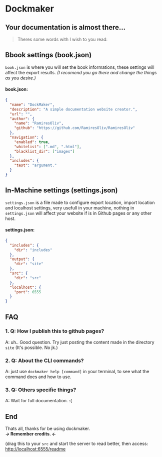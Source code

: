 # Dockmaker

## Your documentation is almost there...

> Theres some words with I wish to you read:

## Bbook settings (book.json)

`book.json` is where you will set the book informations, these settings will affect the export results. _(I recomend you go there and change the things as you desire.)_

#### book.json:

```json
{
  "name": "DockMaker",
  "description": "A simple documentation website creator.",
  "url": "",
  "author": {
    "name": "RamiresOliv",
    "github": "https://github.com/RamiresOliv/RamiresOliv"
  },
  "navigation": {
    "enabled": true,
    "whitelist": [".md", ".html"],
    "blacklist_dir": ["images"]
  },
  "includes": {
    "test": "argument."
  }
}
```

## In-Machine settings (settings.json)

`settings.json` is a file made to configure export location, import location and localhost settings, very usefull in your machine, nothing in `settings.json` will affect your website if is in Github pages or any other host.

#### settings.json:

```json
{
  "includes": {
    "dir": "includes"
  },
  "output": {
    "dir": "site"
  },
  "src": {
    "dir": "src"
  },
  "localhost": {
    "port": 6555
  }
}
```

## FAQ

### 1. Q: How I publish this to github pages?

A: uh.. Good question. Try just posting the content made in the directory `site` (It's possible. No jk.)

### 2. Q: About the CLI commands?

A: just use `dockmaker help [command]` in your terminal, to see what the command does and how to use.

### 3. Q: Others specific things?

A: Wait for full documentation. :(

## End

Thats all, thanks for be using dockmaker.<br>
**_->_ Remember credits. _<-_**

(drag this to your `src` and start the server to read better, then access: [http://localhost:6555/readme](http://localhost:6555/readme)
